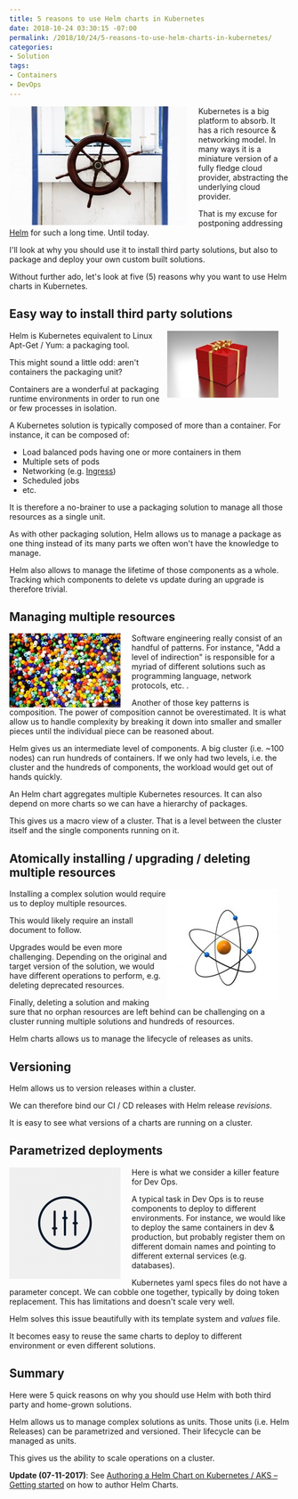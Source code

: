 ```yaml
---
title: 5 reasons to use Helm charts in Kubernetes
date: 2018-10-24 03:30:15 -07:00
permalink: /2018/10/24/5-reasons-to-use-helm-charts-in-kubernetes/
categories:
- Solution
tags:
- Containers
- DevOps
---
```

<img style="float:left;padding-right:20px;" title="From leeroy on www.lifeofpix.com" src="/assets/posts/2018/4/5-reasons-to-use-helm-charts-in-kubernetes/life-of-pix-free-stock-boat-bar-wood-leeroy-e1539804294819.jpg" />

Kubernetes is a big platform to absorb.  It has a rich resource &amp; networking  model.  In many ways it is a miniature version of a fully fledge cloud provider, abstracting the underlying cloud provider.

That is my excuse for postponing addressing <a href="https://docs.microsoft.com/en-us/azure/aks/kubernetes-helm">Helm</a> for such a long time.  Until today.

I'll look at why you should use it to install third party solutions, but also to package and deploy your own custom built solutions.

Without further ado, let's look at five (5) reasons why you want to use Helm charts in Kubernetes.

<h2>Easy way to install third party solutions</h2>

<img style="float:right;padding-right:20px;" title="From www.pexels.com" src="/assets/posts/2018/4/5-reasons-to-use-helm-charts-in-kubernetes/box-celebration-gift-260184-e1539804683206.jpg" />

Helm is Kubernetes equivalent to Linux Apt-Get / Yum:  a packaging tool.

This might sound a little odd:  aren't containers the packaging unit?

Containers are a wonderful at packaging runtime environments in order to run one or few processes in isolation.

A Kubernetes solution is typically composed of more than a container.  For instance, it can be composed of:

<ul>
<li>Load balanced pods having one or more containers in them</li>
<li>Multiple sets of pods</li>
<li>Networking (e.g. <a href="https://vincentlauzon.com/2018/10/10/about-ingress-in-azure-kubernetes-service-aks/">Ingress</a>)</li>
<li>Scheduled jobs</li>
<li>etc.</li>
</ul>

It is therefore a no-brainer to use a packaging solution to manage all those resources as a single unit.

As with other packaging solution, Helm allows us to manage a package as one thing instead of its many parts we often won't have the knowledge to manage.

Helm also allows to manage the lifetime of those components as a whole.  Tracking which components to delete vs update during an upgrade is therefore trivial.

<h2>Managing multiple resources</h2>

<img style="float:left;padding-right:20px;" title="From www.pexels.com" src="/assets/posts/2018/4/5-reasons-to-use-helm-charts-in-kubernetes/art-arts-and-crafts-assorted-1331705-e1539805005525.jpg" />

Software engineering really consist of an handful of patterns.  For instance, "Add a level of indirection" is responsible for a myriad of different solutions such as programming language, network protocols, etc.  .

Another of those key patterns is composition.  The power of composition cannot be overestimated.  It is what allow us to handle complexity by breaking it down into smaller and smaller pieces until the individual piece can be reasoned about.

Helm gives us an intermediate level of components.  A big cluster (i.e. ~100 nodes) can run hundreds of containers.  If we only had two levels, i.e. the cluster and the hundreds of components, the workload would get out of hands quickly.

An Helm chart aggregates multiple Kubernetes resources.  It can also depend on more charts so we can have a hierarchy of packages.

This gives us a macro view of a cluster.  That is a level between the cluster itself and the single components running on it.

<h2>Atomically installing / upgrading / deleting multiple resources</h2>

<img style="float:right;padding-right:20px;" title="From www.pexels.com" src="/assets/posts/2018/4/5-reasons-to-use-helm-charts-in-kubernetes/atom-1013638_640-e1539805411548.jpg" />

Installing a complex solution would require us to deploy multiple resources.

This would likely require an install document to follow.

Upgrades would be even more challenging.  Depending on the original and target version of the solution, we would have different operations to perform, e.g. deleting deprecated resources.

Finally, deleting a solution and making sure that no orphan resources are left behind can be challenging on a cluster running multiple solutions and hundreds of resources.

Helm charts allows us to manage the lifecycle of releases as units.

<h2>Versioning</h2>

Helm allows us to version releases within a cluster.

We can therefore bind our CI / CD releases with Helm release <em>revisions</em>.

It is easy to see what versions of a charts are running on a cluster.

<h2>Parametrized deployments</h2>

<img style="float:left;padding-right:20px;" title="From www.pexels.com" src="/assets/posts/2018/4/5-reasons-to-use-helm-charts-in-kubernetes/equalizer-2935455_640-e1539805750708.png" />

Here is what we consider a killer feature for Dev Ops.

A typical task in Dev Ops is to reuse components to deploy to different environments.  For instance, we would like to deploy the same containers in dev &amp; production, but probably register them on different domain names and pointing to different external services (e.g. databases).

Kubernetes yaml specs files do not have a parameter concept.  We can cobble one together, typically by doing token replacement.  This has limitations and doesn't scale very well.

Helm solves this issue beautifully with its template system and <em>values</em> file.

It becomes easy to reuse the same charts to deploy to different environment or even different solutions.

<h2>Summary</h2>

Here were 5 quick reasons on why you should use Helm with both third party and home-grown solutions.

Helm allows us to manage complex solutions as units.  Those units (i.e. Helm Releases) can be parametrized and versioned.  Their lifecycle can be managed as units.

This gives us the ability to scale operations on a cluster.

<strong>Update (07-11-2017)</strong>:  See <a href="https://vincentlauzon.com/2018/10/31/authoring-a-helm-chart-on-kubernetes-aks-getting-started/">Authoring a Helm Chart on Kubernetes / AKS – Getting started</a> on how to author Helm Charts.